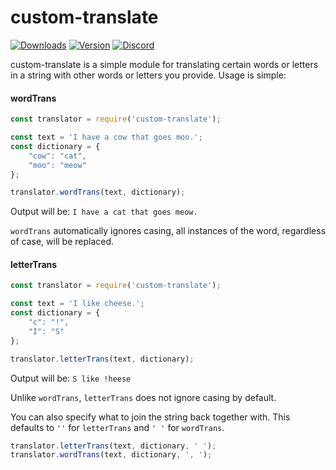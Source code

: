 # custom-translate
[![Downloads](https://img.shields.io/npm/dt/custom-translate.svg?maxAge=3600)](https://www.npmjs.com/package/custom-translate)
[![Version](https://img.shields.io/npm/v/custom-translate.svg?maxAge=3600)](https://www.npmjs.com/package/custom-translate)
[![Discord](https://discordapp.com/api/guilds/309678110066999297/embed.png)](https://discord.gg/cjpVNcQ)

custom-translate is a simple module for translating certain words or letters in a string with other words or letters you provide. Usage is simple:

#### wordTrans
```js
const translator = require('custom-translate');

const text = 'I have a cow that goes moo.';
const dictionary = {
	"cow": "cat",
	"moo": "meow"
};

translator.wordTrans(text, dictionary);
```
Output will be:
`I have a cat that goes meow.`

`wordTrans` automatically ignores casing, all instances of the word, regardless of case, will be replaced.

#### letterTrans
```js
const translator = require('custom-translate');

const text = 'I like cheese.';
const dictionary = {
	"c": "!",
	"I": "S"
};

translator.letterTrans(text, dictionary);
```

Output will be:
`S like !heese`

Unlike `wordTrans`, `letterTrans` does not ignore casing by default.

You can also specify what to join the string back together with. This defaults to `''` for `letterTrans` and `' '` for `wordTrans`.

```js
translator.letterTrans(text, dictionary, ' ');
translator.wordTrans(text, dictionary, ', ');
```
